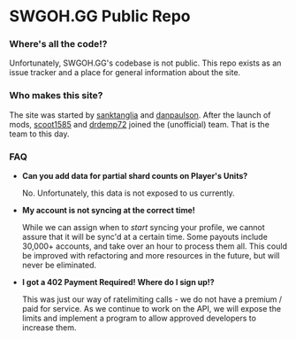 # SWGOH.GG Public Repo

### Where's all the code!?

Unfortunately, SWGOH.GG's codebase is not public. This repo exists as an issue tracker and a place for general information about the site.

### Who makes this site?

The site was started by [sanktanglia](https://github.com/sanktanglia) and [danpaulson](https://github.com/danpaulson). After the launch of mods, [scoot1585](https://github.com/scoot1585) and [drdemp72](https://github.com/drdemp72) joined the (unofficial) team. That is the team to this day.

### FAQ
* **Can you add data for partial shard counts on Player's Units?**

  No. Unfortunately, this data is not exposed to us currently.
* **My account is not syncing at the correct time!**

  While we can assign when to *start* syncing your profile, we cannot assure that it will be sync'd at a certain time. Some payouts include 30,000+ accounts, and take over an hour to process them all. This could be improved with refactoring and more resources in the future, but will never be eliminated.

* **I got a 402 Payment Required! Where do I sign up!?**

  This was just our way of ratelimiting calls - we do not have a premium / paid for service. As we continue to work on the API, we will expose the limits and implement a program to allow approved developers to increase them.